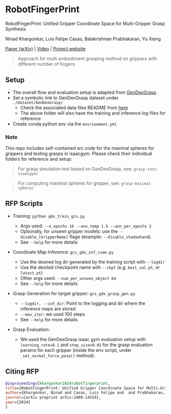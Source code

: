 # RobotFingerPrint 

RobotFingerPrint: Unified Gripper Coordinate Space for Multi-Gripper Grasp Synthesis​

Ninad Khargonkar, Luis Felipe Casas, Balakrishnan Prabhakaran, Yu Xiang

[Paper (arXiv)](https://arxiv.org/abs/2409.14519) | [Video](https://youtu.be/qvyhMjGf46I?feature=shared) | [Project website](https://irvlutd.github.io/RobotFingerPrint/)

> Approach for multi embodiment grasping method on grippers with different number of fingers. 

## Setup

- The overall flow and evaluation setup is adapted from [GenDexGrasp](https://github.com/tengyu-liu/GenDexGrasp).
- Set a symbolic link to GenDexGrasp dataset under `./dataset/GenDexGrasp/`
  - Check the associated data files README from [here](https://utdallas.box.com/v/RobotFingerPrint-Data)
  - The above folder will also have the training and inference log files for reference
- Create conda python env via the `envrionment.yml`


### Note
This repo includes  self-contained src code for the maximal spheres for grippers and testing grasps in isaacgym. Please check their individual folders for reference and setup:

> For grasp simulation test based on GenDexGrasp, see: `grasp-test-isaacgym/`

> For computing maximal spheres for gripper, see: `grasp-maximal-sphere/`


## RFP Scripts

- Training: `python gdx_train_gcs.py` 
  - Args used: `--n_epochs 16 --ann_temp 1.5 --ann_per_epochs 2`
  - Optionally, for unseen gripper models: use the `--disable_[GripperName]` flage (example: `--disable_shadowhand`).
  - See `--help` for more details

- Coordinate Map Inference: `gcs_gdx_inf_cvae.py`
  - Use the desired log dir generated by the training script with `--logdir`
  - Use the desited checkpoint name with `--ckpt` (e.g. `best_val.pt`, or `latest.pt`) 
  - Other args used: `--num_per_unseen_object 64`
  - See `--help` for more details

- Grasp Generation for target gripper: `gcs_gdx_grasp_gen.py`
  - `--logdir, --inf_dir`: Point to the logging and dir where the inference maps are stored
  - `--max_iter`: we used 100 steps
  - See `--help` for more details

- Grasp Evaluation:
  - We used the GenDexGrasp isaac gym evaluation setup with `learning_rate=0.1` and `step_size=0.02` for the grasp evaluation params for each gripper (inside the env script, under `_set_normal_force_pose()` method). 

## Citing RFP

```bibtex
@inproceedings{khargonkar2024robotfingerprint,
title={RobotFingerPrint: Unified Gripper Coordinate Space for Multi-Gripper Grasp Synthesis​},
author={Khargonkar, Ninad and Casas, Luis Felipe and  and Prabhakaran, Balakrishnan and Xiang, Yu},
journal={arXiv preprint arXiv:2409.14519},
year={2024}
}
```

